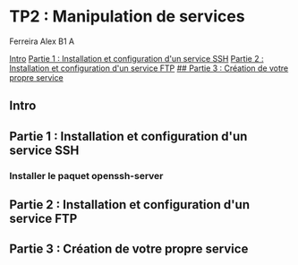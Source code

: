 # TP2 : Manipulation de services

Ferreira Alex B1 A

[Intro](#Intro)
[Partie 1 : Installation et configuration d'un service SSH](#p1)
[Partie 2 : Installation et configuration d'un service FTP](#p2)
[## Partie 3 : Création de votre propre service](#p3)


## Intro



## Partie 1 : Installation et configuration d'un service SSH <a name="p1"></a>

### Installer le paquet openssh-server


## Partie 2 : Installation et configuration d'un service FTP <a name="p2"></a>



## Partie 3 : Création de votre propre service <a name="p3"></a>